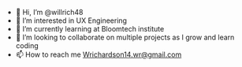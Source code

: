 - 👋 Hi, I’m @willrich48
- 👀 I’m interested in UX Engineering
- 🌱 I’m currently learning at Bloomtech institute
- 💞️ I’m looking to collaborate on multiple projects as I grow and learn coding
- 📫 How to reach me Wrichardson14.wr@gmail.com

